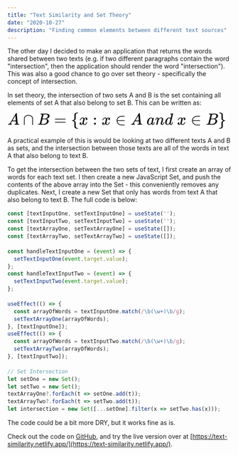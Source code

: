 ```yaml
---
title: "Text Similarity and Set Theory"
date: "2020-10-27"
description: "Finding common elements between different text sources"
---
```

The other day I decided to make an application that returns the words shared between two texts (e.g. if two different paragraphs contain the word "intersection", then the application should render the word "intersection"). This was also a good chance to go over set theory - specifically the concept of intersection.

In set theory, the intersection of two sets A and B is the set containing all elements of set A that also belong to set B. This can be written as:

![Equation](equation.svg)

A practical example of this is would be looking at two different texts A and B as sets, and the intersection between those texts are all of the words in text A that also belong to text B.

To get the intersection between the two sets of text, I first create an array of words for each text set. I then create a new JavaScript Set, and push the contents of the above array into the Set - this conveniently removes any duplicates. Next, I create a new Set that only has words from text A that also belong to text B. The full code is below:

```javascript
const [textInputOne, setTextInputOne] = useState('');
const [textInputTwo, setTextInputTwo] = useState('');
const [textArrayOne, setTextArrayOne] = useState([]);
const [textArrayTwo, setTextArrayTwo] = useState([]);

const handleTextInputOne = (event) => {
  setTextInputOne(event.target.value);
};
const handleTextInputTwo = (event) => {
  setTextInputTwo(event.target.value);
};

useEffect(() => {
  const arrayOfWords = textInputOne.match(/\b(\w+)\b/g);
  setTextArrayOne(arrayOfWords);
}, [textInputOne]);
useEffect(() => {
  const arrayOfWords = textInputTwo.match(/\b(\w+)\b/g);
  setTextArrayTwo(arrayOfWords);
}, [textInputTwo]);

// Set Intersection
let setOne = new Set();
let setTwo = new Set();
textArrayOne?.forEach(t => setOne.add(t));
textArrayTwo?.forEach(t => setTwo.add(t));
let intersection = new Set([...setOne].filter(x => setTwo.has(x)));
```

The code could be a bit more DRY, but it works fine as is.

Check out the code on [GitHub](https://github.com/ezramizrahi/text_similarity), and try the live version over at [https://text-similarity.netlify.app/](https://text-similarity.netlify.app/).

